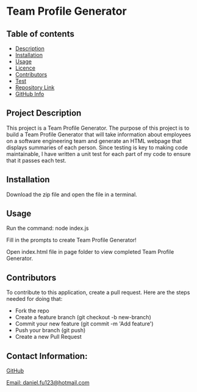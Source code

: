 # Team Profile Generator

  ## Table of contents
  - [Description](#Description)
  - [Installation](#Installation)
  - [Usage](#Usage)
  - [Licence](#Licence)
  - [Contributors](#Contributors)
  - [Test](#Test)
  - [Repository Link](#Repository)
  - [GitHub Info](#GitHub) 

  ## Project Description

  This project is a Team Profile Generator. The purpose of this project is to build a Team Profile Generator that will take information about employees on a software engineering team and
  generate an HTML webpage that displays summaries of each person. Since testing is key to making code maintainable, I have written a unit test for each part of my code to ensure that it passes each test.

  ## Installation 

Download the zip file and open the file in a terminal. 
  
  ## Usage

Run the command: node index.js

Fill in the prompts to create Team Profile Generator!

Open index.html file in page folder to view completed Team Profile Generator.

  ## Contributors

  To contribute to this application, create a pull request.
  Here are the steps needed for doing that:
  - Fork the repo
  - Create a feature branch (git checkout -b new-branch)
  - Commit your new feature (git commit -m 'Add feature')
  - Push your branch (git push)
  - Create a new Pull Request

  ## Contact Information:
  [GitHub](https://github.com/danielfu13)

  [Email: daniel.fu123@hotmail.com](mailto:daniel.fu123@hotmail.com)